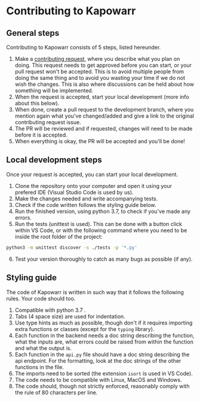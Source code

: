 # Contributing to Kapowarr
## General steps
Contributing to Kapowarr consists of 5 steps, listed hereunder. 

1. Make a [contributing request](https://github.com/Casvt/Kapowarr/issues/new?template=contribute-request.md), where you describe what you plan on doing. This request needs to get approved before you can start, or your pull request won't be accepted. This is to avoid multiple people from doing the same thing and to avoid you wasting your time if we do not wish the changes. This is also where discussions can be held about how something will be implemented.
2. When the request is accepted, start your local development (more info about this below).
3. When done, create a pull request to the development branch, where you mention again what you've changed/added and give a link to the original contributing request issue.
4. The PR will be reviewed and if requested, changes will need to be made before it is accepted. 
5. When everything is okay, the PR will be accepted and you'll be done!

## Local development steps
Once your request is accepted, you can start your local development.

1. Clone the repository onto your computer and open it using your prefered IDE (Visual Studio Code is used by us).
2. Make the changes needed and write accompanying tests.
3. Check if the code written follows the styling guide below.
4. Run the finished version, using python 3.7, to check if you've made any errors.
5. Run the tests (unittest is used). This can be done with a button click within VS Code, or with the following command where you need to be inside the root folder of the project:
```bash
python3 -m unittest discover -s ./tests -p '*.py'
```
6. Test your version thoroughly to catch as many bugs as possible (if any).

## Styling guide
The code of Kapowarr is written in such way that it follows the following rules. Your code should too.

1. Compatible with python 3.7 .
2. Tabs (4 space size) are used for indentation.
3. Use type hints as much as possible, though don't if it requires importing extra functions or classes (except for the `typing` library).
4. Each function in the backend needs a doc string describing the function, what the inputs are, what errors could be raised from within the function and what the output is.
5. Each function in the `api.py` file should have a doc string describing the api endpoint. For the formatting, look at the doc strings of the other functions in the file.
6. The imports need to be sorted (the extension `isort` is used in VS Code).
7. The code needs to be compatible with Linux, MacOS and Windows.
8. The code should, though not strictly enforced, reasonably comply with the rule of 80 characters per line.
